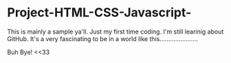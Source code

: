 # Project-HTML-CSS-Javascript-

This is mainly a sample ya'll. Just my first time coding. I'm still learinig about GitHub. It's a very fascinating to be in a world like this......................

Buh Bye!
<<33
